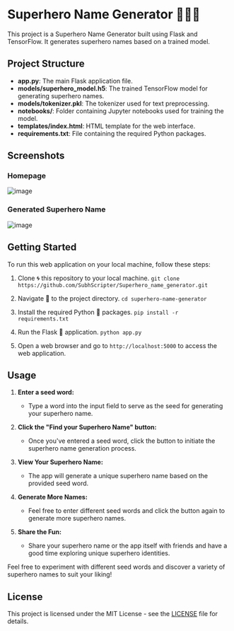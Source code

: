 # Superhero Name Generator 🦸‍♂️🚀

This project is a Superhero Name Generator built using Flask and TensorFlow. It generates superhero names based on a trained model.

## Project Structure

- **app.py**: The main Flask application file.
- **models/superhero_model.h5**: The trained TensorFlow model for generating superhero names.
- **models/tokenizer.pkl**: The tokenizer used for text preprocessing.
- **notebooks/**: Folder containing Jupyter notebooks used for training the model.
- **templates/index.html**: HTML template for the web interface.
- **requirements.txt**: File containing the required Python packages.

## Screenshots

### Homepage

![image](https://github.com/SubhScripter/Superhero_name_generator/assets/142106447/f5349561-ef50-4da3-baf1-c9e592aecf4e)


### Generated Superhero Name

![image](https://github.com/SubhScripter/Superhero_name_generator/assets/142106447/613b7c0b-52ec-432e-931f-41f082c0ad80)

## Getting Started

To run this web application on your local machine, follow these steps:

1. Clone 🌀 this repository to your local machine. ```git clone https://github.com/SubhScripter/Superhero_name_generator.git``` 

2. Navigate 📂 to the project directory. ```cd superhero-name-generator```

3. Install the required Python 🐍 packages. ```pip install -r requirements.txt```

4. Run the Flask 🚀 application. ```python app.py```

5. Open a web browser and go to `http://localhost:5000` to access the web application.

## Usage

1. **Enter a seed word:**
   - Type a word into the input field to serve as the seed for generating your superhero name.

2. **Click the "Find your Superhero Name" button:**
   - Once you've entered a seed word, click the button to initiate the superhero name generation process.

3. **View Your Superhero Name:**
   - The app will generate a unique superhero name based on the provided seed word.

4. **Generate More Names:**
   - Feel free to enter different seed words and click the button again to generate more superhero names.

5. **Share the Fun:**
   - Share your superhero name or the app itself with friends and have a good time exploring unique superhero identities.

Feel free to experiment with different seed words and discover a variety of superhero names to suit your liking!

## License

This project is licensed under the MIT License - see the [LICENSE](LICENSE) file for details.
